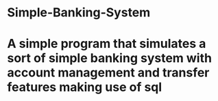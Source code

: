 # Simple-Banking-System
# A simple program that simulates a sort of simple banking system with account management and transfer features making use of sql
